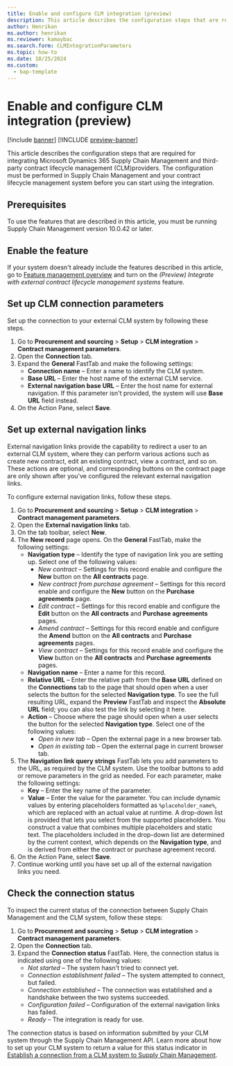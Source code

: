 ```yaml
---
title: Enable and configure CLM integration (preview)
description: This article describes the configuration steps that are required for integrating Microsoft Dynamics 365 Supply Chain Management and third-party contract lifecycle management providers
author: Henrikan
ms.author: henrikan
ms.reviewer: kamaybac
ms.search.form: CLMIntegrationParameters
ms.topic: how-to
ms.date: 10/25/2024
ms.custom: 
  - bap-template
---
```


# Enable and configure CLM integration (preview)

[!include [banner](../../../includes/banner.md)]
[!INCLUDE [preview-banner](~/../shared-content/shared/preview-includes/preview-banner.md)]
<!-- KFM: Preview until 10.0.43 GA  -->

This article describes the configuration steps that are required for integrating Microsoft Dynamics 365 Supply Chain Management and third-party contract lifecycle management (CLM)providers. The configuration must be performed in Supply Chain Management and your contract lifecycle management system before you can start using the integration.

<!-- KFM: I seems like all of these settings might be made automatically from the external system. Maybe we should mention that here.
 -->

## Prerequisites

To use the features that are described in this article, you must be running Supply Chain Management version 10.0.42 or later.

## Enable the feature

If your system doesn't already include the features described in this article, go to [Feature management overview](../../../../fin-ops-core/fin-ops/get-started/feature-management/feature-management-overview.md) and turn on the *(Preview) Integrate with external contract lifecycle management systems* feature.

## Set up CLM connection parameters

Set up the connection to your external CLM system by following these steps.

1. Go to **Procurement and sourcing** \> **Setup** \> **CLM integration** \> **Contract management parameters**.
1. Open the **Connection** tab.
1. Expand the **General** FastTab and make the following settings:
    - **Connection name** – Enter a name to identify the CLM system.
    - **Base URL** – Enter the host name of the external CLM service. <!--KFM: We should explain a bit more about how these two URLs are different and/or used. -->
    - **External navigation base URL** – Enter the host name for external navigation. If this parameter isn't provided, the system will use **Base URL** field instead.
1. On the Action Pane, select **Save**.

## Set up external navigation links

External navigation links provide the capability to redirect a user to an external CLM system, where they can perform various actions such as create new contract, edit an existing contract, view a contract, and so on. These actions are optional, and corresponding buttons on the contract page are only shown after you've configured the relevant external navigation links.

To configure external navigation links, follow these steps.

1. Go to **Procurement and sourcing** \> **Setup** \> **CLM integration** \> **Contract management parameters**.
1. Open the **External navigation links** tab.
1. On the tab toolbar, select **New**.
1. The **New record** page opens. On the **General** FastTab, make the following settings:
    - **Navigation type** – Identify the type of navigation link you are setting up. Select one of the following values:
        - *New contract* – Settings for this record enable and configure the **New** button on the **All contracts** page.
        - *New contract from purchase agreement* – Settings for this record enable and configure the **New** button on the **Purchase agreements** page.
        - *Edit contract* – Settings for this record enable and configure the **Edit** button on the **All contracts** and **Purchase agreements** pages.
        - *Amend contract* – Settings for this record enable and configure the **Amend** button on the **All contracts** and **Purchase agreements** pages.
        - *View contract* – Settings for this record enable and configure the **View** button on the **All contracts** and **Purchase agreements** pages.  
    - **Navigation name** – Enter a name for this record. <!--KFM: Where is this used? Does this do anything? -->
    - **Relative URL** – Enter the relative path from the **Base URL** defined on the **Connections** tab to the page that should open when a user selects the button for the selected **Navigation type**. To see the full resulting URL, expand the **Preview** FastTab and inspect the **Absolute URL** field; you can also test the link by selecting it here. <!--KFM: I made some assumptions here. Please confirm. -->
    - **Action** – Choose where the page should open when a user selects the button for the selected **Navigation type**. Select one of the following values:
       - *Open in new tab* – Open the external page in a new browser tab.
       - *Open in existing tab* – Open the external page in current browser tab.
1. The **Navigation link query strings** FastTab lets you add parameters to the URL, as required by the CLM system. Use the toolbar buttons to add or remove parameters in the grid as needed. For each parameter, make the following settings:
    - **Key** – Enter the key name of the parameter.
    - **Value** – Enter the value for the parameter. You can include dynamic values by entering placeholders formatted as `%placeholder_name%`, which are replaced with an actual value at runtime. A drop-down list is provided that lets you select from the supported placeholders. You construct a value that combines multiple placeholders and static text. The placeholders included in the drop-down list are determined by the current context, which depends on the **Navigation type**, and is derived from either the contract or purchase agreement record. <!--KFM: This field is very narrow and hard to use. There is plenty of space. Can it be wider? -->
1. On the Action Pane, select **Save**.
1. Continue working until you have set up all of the external navigation links you need.

## Check the connection status

To inspect the current status of the connection between Supply Chain Management and the CLM system, follow these steps:

1. Go to **Procurement and sourcing** \> **Setup** \> **CLM integration** \> **Contract management parameters**.
1. Open the **Connection** tab.
1. Expand the **Connection status** FastTab. Here, the connection status is indicated using one of the following values:
    - *Not started* – The system hasn't tried to connect yet.
    - *Connection establishment failed* – The system attempted to connect, but failed.
    - *Connection established* – The connection was established and a handshake between the two systems succeeded.
    - *Configuration failed* – Configuration of the external navigation links has failed. <!--KFM: Do we mean that the connection succeeded, but something is wrong with at least one of our **External navigation links**? -->
    - *Ready* – The integration is ready for use.

The connection status is based on information submitted by your CLM system through the Supply Chain Management API. Learn more about how to set up your CLM system to return a value for this status indicator in [Establish a connection from a CLM system to Supply Chain Management](clm-establish-connection.md).
